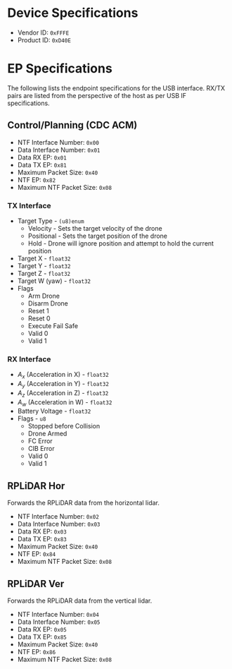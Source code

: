 # Device Specifications
- Vendor ID: `0xFFFE`
- Product ID: `0xD40E`
# EP Specifications
The following lists the endpoint specifications for the USB interface.
RX/TX pairs are listed from the perspective of the host as per USB IF specifications.
## Control/Planning (CDC ACM)
- NTF Interface Number: `0x00`
- Data Interface Number: `0x01`
- Data RX EP: `0x01`
- Data TX EP: `0x81`
- Maximum Packet Size: `0x40`
- NTF EP: `0x82`
- Maximum NTF Packet Size: `0x08`
### TX Interface
- Target Type - `(u8)enum`
	- Velocity - Sets the target velocity of the drone
	- Positional - Sets the target position of the drone
	- Hold - Drone will ignore position and attempt to hold the current position
- Target X - `float32`
- Target Y - `float32`
- Target Z - `float32`
- Target W (yaw) - `float32`
- Flags
	- Arm Drone
	- Disarm Drone
	- Reset 1
	- Reset 0
	- Execute Fail Safe
	- Valid 0
	- Valid 1
### RX Interface
- $A_x$ (Acceleration in X) - `float32`
- $A_y$ (Acceleration in Y) - `float32`
- $A_z$ (Acceleration in Z) - `float32`
- $A_w$ (Acceleration in W) - `float32`
- Battery Voltage - `float32`
- Flags - `u8`
	- Stopped before Collision
	- Drone Armed
	- FC Error
	- CIB Error
	- Valid 0
	- Valid 1

## RPLiDAR Hor
Forwards the RPLiDAR data from the horizontal lidar.
- NTF Interface Number: `0x02`
- Data Interface Number: `0x03`
- Data RX EP: `0x03`
- Data TX EP: `0x83`
- Maximum Packet Size: `0x40`
- NTF EP: `0x84`
- Maximum NTF Packet Size: `0x08`
## RPLiDAR Ver
Forwards the RPLiDAR data from the vertical lidar.
- NTF Interface Number: `0x04`
- Data Interface Number: `0x05`
- Data RX EP: `0x05`
- Data TX EP: `0x85`
- Maximum Packet Size: `0x40`
- NTF EP: `0x86`
- Maximum NTF Packet Size: `0x08`